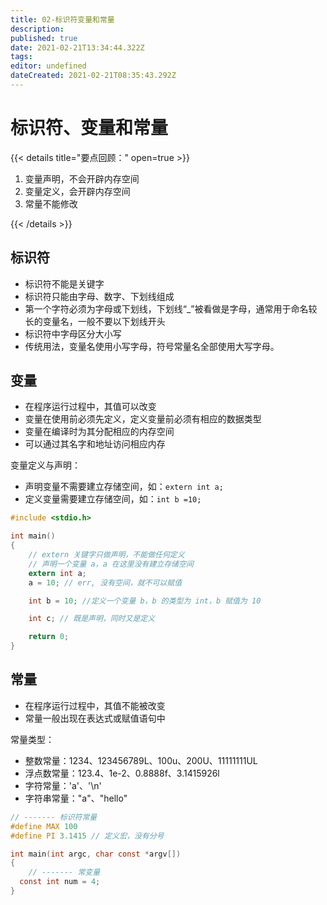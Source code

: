 ```yaml
---
title: 02-标识符变量和常量
description: 
published: true
date: 2021-02-21T13:34:44.322Z
tags: 
editor: undefined
dateCreated: 2021-02-21T08:35:43.292Z
---
```


# 标识符、变量和常量

{{< details title="要点回顾：" open=true >}}

1. 变量声明，不会开辟内存空间
2. 变量定义，会开辟内存空间
3. 常量不能修改

{{< /details >}}

## 标识符

- 标识符不能是关键字
- 标识符只能由字母、数字、下划线组成
- 第一个字符必须为字母或下划线，下划线“_”被看做是字母，通常用于命名较长的变量名，一般不要以下划线开头
- 标识符中字母区分大小写
- 传统用法，变量名使用小写字母，符号常量名全部使用大写字母。

## 变量

- 在程序运行过程中，其值可以改变
- 变量在使用前必须先定义，定义变量前必须有相应的数据类型
- 变量在编译时为其分配相应的内存空间
- 可以通过其名字和地址访问相应内存

变量定义与声明：

- 声明变量不需要建立存储空间，如：`extern int a;`
- 定义变量需要建立存储空间，如：`int b =10;`

```c
#include <stdio.h>

int main()
{
	// extern 关键字只做声明，不能做任何定义
	// 声明一个变量 a，a 在这里没有建立存储空间
	extern int a;
	a = 10;	// err, 没有空间，就不可以赋值

	int b = 10;	//定义一个变量 b，b 的类型为 int，b 赋值为 10

	int c; // 既是声明，同时又是定义

	return 0;
}
```

## 常量

- 在程序运行过程中，其值不能被改变
- 常量一般出现在表达式或赋值语句中

常量类型：

- 整数常量：1234、123456789L、100u、200U、11111111UL
- 浮点数常量：123.4、1e-2、0.8888f、3.1415926l
- 字符常量：'a'、'\n'
- 字符串常量："a"、"hello"

```c
// ------- 标识符常量
#define MAX 100
#define PI 3.1415 // 定义宏，没有分号

int main(int argc, char const *argv[])
{
	// ------- 常变量
  const int num = 4;
}
```
